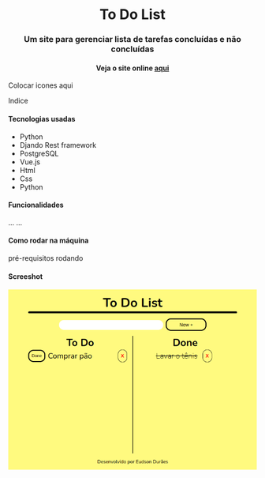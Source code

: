 <h1 align="center">To Do List</h1>

<h3 align="center">Um site para gerenciar lista de tarefas concluídas e não concluídas</h3> 

<h4 align="center">Veja o site online <a href="https://todolisteudson.up.railway.app/">aqui</a> </h4>  
Colocar icones aqui

Indice
<h4>Tecnologias usadas</h4>   

<ul>
  <li>Python</li>
  <li>Djando Rest framework</li>
  <li>PostgreSQL</li>
  <li>Vue.js</li>
  <li>Html</li>
  <li>Css</li>
  <li>Python</li>
</ul> 

<h4>Funcionalidades</h4>
...
...

<h4>Como rodar na máquina</h4>
pré-requisitos
rodando

<h4>Screeshot</h4>

![alt text](https://github.com/SobrancelhaDoDragao/To_Do_List/blob/main/To_Do_List.png)


